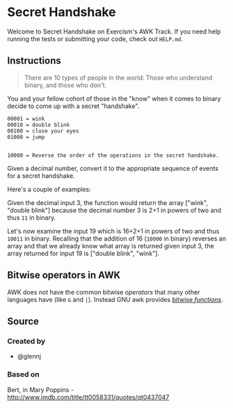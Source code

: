 # Secret Handshake

Welcome to Secret Handshake on Exercism's AWK Track.
If you need help running the tests or submitting your code, check out `HELP.md`.

## Instructions

> There are 10 types of people in the world: Those who understand
> binary, and those who don't.

You and your fellow cohort of those in the "know" when it comes to
binary decide to come up with a secret "handshake".

```text
00001 = wink
00010 = double blink
00100 = close your eyes
01000 = jump


10000 = Reverse the order of the operations in the secret handshake.
```

Given a decimal number, convert it to the appropriate sequence of events for a secret handshake.

Here's a couple of examples:

Given the decimal input 3, the function would return the array
["wink", "double blink"] because the decimal number 3 is 2+1 in powers of two and thus `11` in binary.

Let's now examine the input 19 which is 16+2+1 in powers of two and thus `10011` in binary.
Recalling that the addition of 16 (`10000` in binary) reverses an array and that we already know what array is returned given input 3, the array returned for input 19 is ["double blink", "wink"].

## Bitwise operators in AWK

AWK does not have the common bitwise _operators_ that many other languages have (like `&` and `|`).
Instead GNU awk provides [bitwise _functions_][bit-funcs]. 

[bit-funcs]: https://www.gnu.org/software/gawk/manual/html_node/Bitwise-Functions.html#Bitwise-Functions

## Source

### Created by

- @glennj

### Based on

Bert, in Mary Poppins - http://www.imdb.com/title/tt0058331/quotes/qt0437047